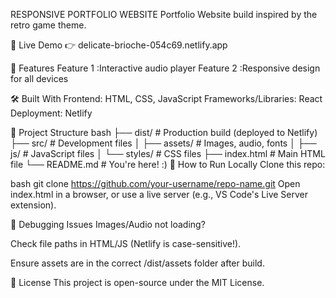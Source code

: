 RESPONSIVE PORTFOLIO WEBSITE
Portfolio Website build inspired by the retro game theme. 

🔗 Live Demo
👉 delicate-brioche-054c69.netlify.app

🚀 Features
Feature 1 :Interactive audio player
Feature 2 :Responsive design for all devices

🛠️ Built With
Frontend: HTML, CSS, JavaScript
Frameworks/Libraries: React
Deployment: Netlify

📁 Project Structure
bash
├── dist/               # Production build (deployed to Netlify)
├── src/                # Development files
│   ├── assets/         # Images, audio, fonts
│   ├── js/             # JavaScript files
│   └── styles/         # CSS files
├── index.html          # Main HTML file
└── README.md           # You're here! :)
🚀 How to Run Locally
Clone this repo:

bash
git clone https://github.com/your-username/repo-name.git
Open index.html in a browser, or use a live server (e.g., VS Code's Live Server extension).

🔧 Debugging Issues
Images/Audio not loading?

Check file paths in HTML/JS (Netlify is case-sensitive!).

Ensure assets are in the correct /dist/assets folder after build.

📜 License
This project is open-source under the MIT License.
